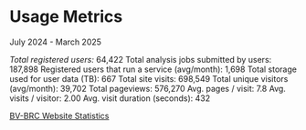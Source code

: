 # Usage Metrics
July 2024 - March 2025

*Total registered users:* 64,422
Total analysis jobs submitted by users:	187,898
Registered users that run a service (avg/month): 1,698
Total storage used for user data (TB): 667
Total site visits: 698,549
Total unique visitors (avg/month): 39,702
Total pageviews: 576,270
Avg. pages / visit: 7.8
Avg. visits / visitor: 2.00
Avg. visit duration (seconds): 432



[BV-BRC Website Statistics](https://status.patricbrc.org/webstats/cgi-bin/awstats.pl?config=all_bvbrc)  

